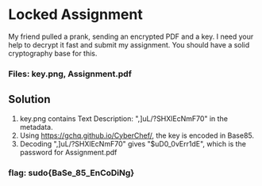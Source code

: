 # Locked Assignment

My friend pulled a prank, sending an encrypted PDF and a key. I need your help to decrypt it fast and submit my assignment. You should have a solid cryptography base for this.

### Files: key.png, Assignment.pdf

## Solution

1. key.png contains Text Description: ",]uL/?SHXlEcNmF70" in the metadata. 
2. Using https://gchq.github.io/CyberChef/, the key is encoded in Base85. 
3. Decoding ",]uL/?SHXlEcNmF70" gives "$uD0_0vErr1dE", which is the password for Assignment.pdf

### flag: sudo{BaSe_85_EnCoDiNg}
